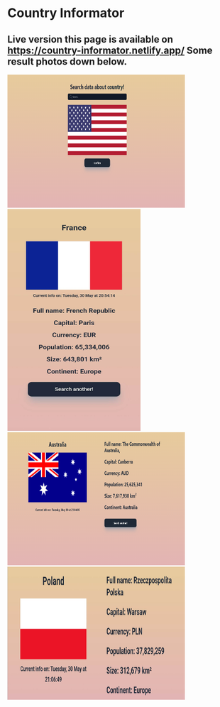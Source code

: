 <h1>Country Informator</h1>
<h2>Live version this page is available on 
  <a href="https://country-informator.netlify.app/">https://country-informator.netlify.app/</a>
Some result photos down below.</h2>
<div>
  <img src="https://github.com/OskarKuchta/Country-Infromator/blob/main/app/public/result1.png" width="400" height="300" alt="Result photo" />
  <br>
   <img src="https://github.com/OskarKuchta/Country-Infromator/blob/main/app/public/result2.png" width="300" height="500" alt="Result photo" />
  <br>
  <img src="https://github.com/OskarKuchta/Country-Infromator/blob/main/app/public/result3.png" width="400" height="300" alt="Result photo" />
  <br>
  <img src="https://github.com/OskarKuchta/Country-Infromator/blob/main/app/public/result4.png" width="400" height="300" alt="Result photo" />
</div>
